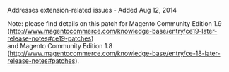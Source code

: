 Addresses extension-related issues - Added Aug 12, 2014

Note: please find details on this patch for Magento Community Edition 1.9  
(http://www.magentocommerce.com/knowledge-base/entry/ce19-later-release-notes#ce19-patches)  
and Magento Community Edition 1.8  
(http://www.magentocommerce.com/knowledge-base/entry/ce-18-later-release-notes#patches).
